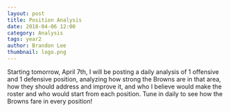 ```yaml
---
layout: post
title: Position Analysis
date: 2018-04-06 12:00
category: Analysis
tags: year2
author: Brandon Lee
thumbnail: logo.png
---
```


Starting tomorrow, April 7th, I will be posting a daily analysis of 1 offensive and 1 defensive position, analyzing how strong the Browns are in that area, how they should address and improve it, and who I believe would make the roster and who would start from each position. Tune in daily to see how the Browns fare in every position!
